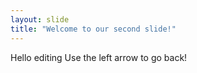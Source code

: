 ```yaml
---
layout: slide
title: "Welcome to our second slide!"
---
```

Hello editing
Use the left arrow to go back!
